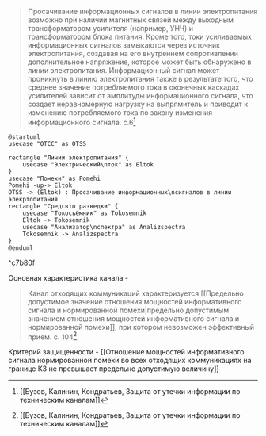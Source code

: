 >Просачивание информационных сигналов в линии электропитания возможно при наличии магнитных связей между выходным трансформатором усилителя (например, УНЧ) и трансформатором блока питания. Кроме того, токи усиливаемых информационных сигналов замыкаются через источник электропитания, создавая на его внутреннем сопротивлении дополнительное напряжение, которое может быть обнаружено в линии электропитания. Информационный сигнал может проникнуть в линию электропитания также в результате того, что среднее значение потребляемого тока в оконечных каскадах усилителей зависит от амплитуды информационного сигнала, что создает неравномерную нагрузку на выпрямитель и приводит к изменению потребляемого тока по закону изменения информационного сигнала.
>c.6[^2]

```plantuml
@startuml
usecase "ОТСС" as OTSS

rectangle "Линии электропитания" {
	usecase "Электрический\nток" as Eltok
}
usecase "Помехи" as Pomehi
Pomehi -up-> Eltok
OTSS -> (Eltok) : Просачивание информационных\nсигналов в линии элекртопитания
rectangle "Средсвто разведки" {
	usecase "Токосъёмник" as Tokosemnik
	Eltok -> Tokosemnik
	usecase "Анализатор\nспектра" as Analizspectra
	Tokosemnik -> Analizspectra
}
@enduml
```

^c7b80f

Основная характеристика канала - 
>Канал отходящих коммуникаций характеризуется [[Предельно допустимое значение отношения мощностей информативного сигнала и нормированной помехи|предельно допустимым значением отношения мощностей информативного сигнала и нормированной помехи]], при котором невозможен эффективный прием.
>c. 104[^2]

Критерий защищенности - [[Отношение мощностей информативного сигнала нормированной помехи во всех отходящих коммуникациях на границе КЗ не превышает предельно допустимую величину]]

[^2]:[[Бузов, Калинин, Кондратьев, Защита от утечки информации по техническим каналам]]
